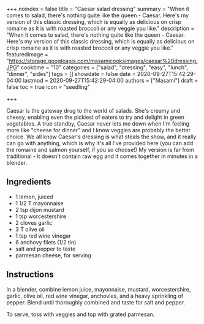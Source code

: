 +++
noindex = false
title = "Caesar salad dressing"
summary = "When it comes to salad, there's nothing quite like the queen - Caesar. Here's my version of this classic dressing, which is equally as delicious on crisp romaine as it is with roasted broccoli or any veggie you like."
description = "When it comes to salad, there's nothing quite like the queen - Caesar. Here's my version of this classic dressing, which is equally as delicious on crisp romaine as it is with roasted broccoli or any veggie you like."
featuredimage = "https://storage.googleapis.com/masamicooksimages/caesar%20dressing.JPG"
cooktime = "10"
categories = ["salad", "dressing", "easy", "lunch", "dinner", "sides"]
tags = []
showdate = false
date = 2020-09-27T15:42:29-04:00
lastmod = 2020-09-27T15:42:29-04:00
authors = ["Masami"]
draft = false
toc = true
icon = "seedling"

+++

Caesar is the gateway drug to the world of salads. She's creamy and cheesy, enabling even the pickiest of eaters to try and delight in green vegetables. A true standby, Caesar never lets me down when I'm feeling more like "cheese for dinner" and I know veggies are probably the better choice. We all know Caesar's dressing is what steals the show, and it really can go with anything, which is why it's all I've provided here (you can add the romaine and salmon yourself, if you so choose!) My version is far from traditional - it doesn't contain raw egg and it comes together in minutes in a blender. 

## Ingredients
- 1 lemon, juiced
- 1 1/2 T mayonnaise
- 2 tsp dijon mustard
- 1 tsp worcestershire
- 2 cloves garlic
- 3 T olive oil
- 1 tsp red wine vinegar
- 6 anchovy filets (1/2 tin)
- salt and pepper to taste
- parmesan cheese, for serving

## Instructions
In a blender, combine lemon juice, mayonnaise, mustard, worcestershire, garlic, olive oil, red wine vinegar, anchovies, and a heavy sprinkling of pepper. Blend until thoroughly combined and taste for salt and pepper.

To serve, toss with veggies and top with grated parmesan.
